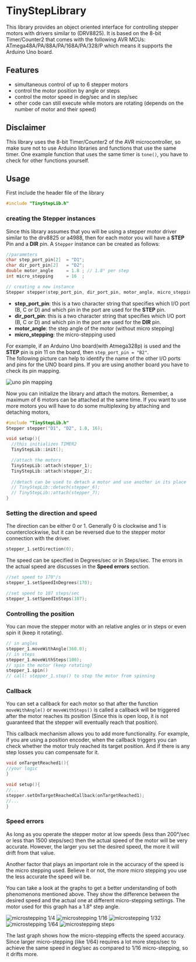 # TinyStepLibrary

This library provides an object oriented interface for controlling stepper motors with drivers similar to (DRV8825). It is based on the 8-bit Timer/Counter2 that comes with the following AVR MCUs: ATmega48A/PA/88A/PA/168A/PA/328/P which means it supports the Arduino Uno board.

## Features
- simultaneous control of up to 6 stepper motors
- control the motor position by angle or steps
- control the motor speed in deg/sec and in step/sec
- other code can still execute while motors are rotating (depends on the number of motor and their speed)

## Disclaimer
This library uses the 8-bit Timer/Counter2 of the AVR microcontroller, so make sure not to use Arduino libraries and functions that use the same timer. One example function that uses the same timer is `tone()`, you have to check for other functions yourself.

## Usage

First include the header file of the library

```cpp
#include "TinyStepLib.h"
```
### creating the Stepper instances

Since this library assumes that you will be using a stepper motor driver similar to the drv8825 or a4988, then for each motor you will have a **STEP** Pin and a **DIR** pin.  A `Stepper` instance can be created as follows:

```cpp
//parameters
char step_port_pin[2]  = "D1";
char dir_port_pin[2]   = "D2";
double motor_angle     = 1.8 ; // 1.8° per step
int micro_stepping     = 16  ; 

// creating a new instance
Stepper stepper(step_port_pin, dir_port_pin, motor_angle, micro_stepping);
```

* **step_port_pin**: this is a two character string that specifies which I/O port (B, C or D) and which pin in the port are used for the **STEP** pin. 
* **dir_port_pin**: this is a two character string that specifies which I/O port (B, C or D) and which pin in the port are used for the **DIR** pin. 
* **motor_angle**: the step angle of the motor (without micro stepping)
* **micro_stepping**: the micro-stepping used

For example, if an Arduino Uno board(with Atmega328p) is used and the **STEP** pin is pin 11 on the board, then ```step_port_pin = "B2"```.   
The following picture can help to identify the name of the other I/O ports and pins for the UNO board pins. If you are using another board you have to check its pin mapping.

![uno pin mapping](https://i.pinimg.com/originals/26/7f/60/267f60a5f7973c27e2bdc2b08b1fb845.png)


Now you can initialize the library and attach the motors. Remember, a maximum of 6 motors can be attached at the same time. If you want to use more motors you will have to do some multiplexing by attaching and detaching motors, 


```cpp
#include "TinyStepLib.h"
Stepper stepper("D1", "D2", 1.8, 16);

void setup(){
  //this initializes TIMER2
  TinyStepLib::init();

  //attach the motors
  TinyStepLib::attach(stepper_1);
  TinyStepLib::attach(stepper_2);
  
  //detach can be used to detach a motor and use another in its place
  // TinyStepLib::detach(stepper_6);
  // TinyStepLib::attach(stepper_7);
}

```

### Setting the direction and speed

The direction can be either 0 or 1. Generally 0 is clockwise and 1 is counterclockwise, but it can be reversed due to the stepper motor connection with the driver.

```cpp
stepper_1.setDirection(0);
```

The speed can be specified in Degrees/sec or in Steps/sec. The errors in the actual speed are discusses in the **Speed errors** section.

```cpp
//set speed to 170°/s
stepper_1.setSpeedInDegrees(170); 

//set speed to 107 steps/sec
stepper_1.setSpeedInSteps(107);
```

### Controlling the position

You can move the stepper motor with an relative angles or in steps or even spin it (keep it rotating).

```cpp
// in angles
stepper_1.moveWithAngle(360.0);
// in steps
stepper_1.moveWithSteps(100);
// spin the motor (keep rotating)
stepper_1.spin()
// call: stepper_1.stop() to stop the motor from spinning
```

### Callback

You can set a callback for each motor so that after the function `moveWithAngle()` or `moveWithSteps()` is called a callback will be triggered after the motor reaches its position (Since this is open loop, it is not guaranteed that the stepper will eventually reach that position).  

This callback mechanism allows you to add more functionality. For example, if you are using a position encoder, when the callback triggers you can check whether the motor truly reached its target position. And if there is any step losses you can compensate for it.

```cpp
void onTargetReached1(){
//your logic
}

void setup(){
//...
stepper.setOnTargetReachedCallback(onTargetReached1);
//...
}

```


### Speed errors

As long as you operate the stepper motor at low speeds (less than 200°/sec or less than 1500 steps/sec) then the actual speed of the motor will be very accurate. However, the larger you set the desired speed, the more it will drift from that value.

Another factor that plays an important role in the accuracy of the speed is the micro stepping used. Believe it or not, the more micro stepping you use the less accurate the speed will be. 

You can take a look at the graphs to get a better understanding of both phenomenons mentioned above. They show the difference between the desired speed and the actual one at different micro-stepping settings. The motor used for this graph has a 1.8° step angle.


![microstepping 1/4](img/1-4ms.png)
![microstepping 1/16](img/1-16ms.png)
![microstepping 1/32](img/1-32ms.png)
![microstepping 1/64](img/1-64ms.png)
![microstepping steps](img/steps.png)


The last graph shows how the micro-stepping effects the speed accuracy. Since larger micro-stepping (like 1/64) requires a lot more steps/sec to achieve the same speed in deg/sec as compared to 1/16 micro-stepping, so it drifts more.